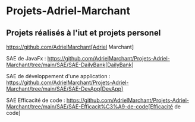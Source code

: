 # Projets-Adriel-Marchant
Projets réalisés à l'iut et projets personel
----------------------------

https://github.com/AdrielMarchant[Adriel Marchant]

SAE de JavaFx : https://github.com/AdrielMarchant/Projets-Adriel-Marchant/tree/main/SAE/SAE-DailyBank[DailyBank]

SAE de développement d'une application : https://github.com/AdrielMarchant/Projets-Adriel-Marchant/tree/main/SAE/SAE-DevApp[DevApp]

SAE Efficacité de code : https://github.com/AdrielMarchant/Projets-Adriel-Marchant/tree/main/SAE/SAE-Efficacit%C3%A9-de-code[Efficacité de code]
